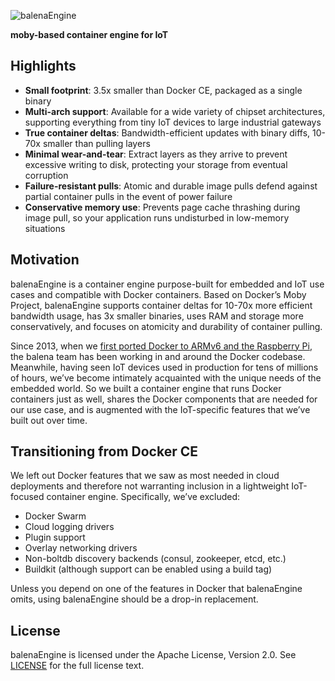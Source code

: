 ![balenaEngine](./docs/static/apps-engine.svg)

**moby-based container engine for IoT**

## Highlights

- __Small footprint__: 3.5x smaller than Docker CE, packaged as a single binary
- __Multi-arch support__: Available for a wide variety of chipset architectures, supporting everything from tiny IoT devices to large industrial gateways
- __True container deltas__: Bandwidth-efficient updates with binary diffs, 10-70x smaller than pulling layers
- __Minimal wear-and-tear__: Extract layers as they arrive to prevent excessive writing to disk, protecting your storage from eventual corruption
- __Failure-resistant pulls__: Atomic and durable image pulls defend against partial container pulls in the event of power failure
- __Conservative memory use__: Prevents page cache thrashing during image pull, so your application runs undisturbed in low-memory situations

## Motivation

balenaEngine is a container engine purpose-built for embedded and IoT use cases
and compatible with Docker containers. Based on Docker’s Moby Project, balenaEngine
supports container deltas for 10-70x more efficient bandwidth usage, has 3x
smaller binaries, uses RAM and storage more conservatively, and focuses on
atomicity and durability of container pulling.

Since 2013, when we [first ported Docker to ARMv6 and the Raspberry Pi](https://www.balena.io/blog/docker-on-raspberry-pi/),
the balena team has been working in and around the Docker codebase.
Meanwhile, having seen IoT devices used in production for tens of millions of
hours, we’ve become intimately acquainted with the unique needs of the embedded world.
So we built a container engine that runs Docker containers just as well,
shares the Docker components that are needed for our use case, and is augmented
with the IoT-specific features that we’ve built out over time.

## Transitioning from Docker CE

We left out Docker features that we saw as most needed in cloud deployments and
therefore not warranting inclusion in a lightweight IoT-focused container
engine. Specifically, we’ve excluded:

- Docker Swarm
- Cloud logging drivers
- Plugin support
- Overlay networking drivers
- Non-boltdb discovery backends (consul, zookeeper, etcd, etc.)
- Buildkit (although support can be enabled using a build tag)

Unless you depend on one of the features in Docker that balenaEngine omits, using
balenaEngine should be a drop-in replacement.

## License

balenaEngine is licensed under the Apache License, Version 2.0. See
[LICENSE](https://github.com/balena-os/balena-engine/blob/master/LICENSE) for the full
license text.
